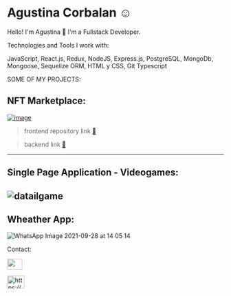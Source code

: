 
# Agustina Corbalan ☺



Hello! I'm Agustina 👋
I'm a Fullstack Developer.



Technologies and Tools I work with:

JavaScript,
React.js,
Redux,
NodeJS,
Express.js,
PostgreSQL,
MongoDb,
Mongoose,
Sequelize ORM,
HTML y CSS,
Git
Typescript



SOME OF MY PROJECTS:

NFT Marketplace:
 ---
<a href="https://project-nft-s-frontend.vercel.app/categories">![image](https://user-images.githubusercontent.com/73036102/192818970-12d8bfda-000c-486e-8a4b-890bd0dbadd7.png)</a> 

> frontend repository link [👀](https://github.com/hbonavota/MarketNFT-Frontend) 

> backend link [👀](https://github.com/hbonavota/MarketNFT-Backend)

 ---
Single Page Application - Videogames:
 ---
![datailgame](https://user-images.githubusercontent.com/73036102/135509028-cd91e564-8c33-4d8b-843f-da1230ee4c6d.jpg)
 ---
Wheather App:
 ---
![WhatsApp Image 2021-09-28 at 14 05 14](https://user-images.githubusercontent.com/73036102/135509570-d3bb1e11-b61e-4e49-af38-be11f7a4e3e2.jpeg)


Contact:

<a href="mailto:agustina.corb@gmail.com"><img src="https://upload.wikimedia.org/wikipedia/commons/thumb/7/7e/Gmail_icon_%282020%29.svg/1024px-Gmail_icon_%282020%29.svg.png" height="25" width="35" style="max-width: 100%;"></a>


<a href="https://www.linkedin.com/in/agustinacorbalan/"><img align="center" src="https://raw.githubusercontent.com/rahuldkjain/github-profile-readme-generator/master/src/images/icons/Social/linked-in-alt.svg" alt="https://www.linkedin.com/in/ruben-aranda-software-engineer-0b60a3133/" height="30" width="40" style="max-width: 100%;"></a>


